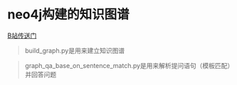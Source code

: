 # neo4j构建的知识图谱

[B站传送门](https://www.bilibili.com/video/BV1UY411D7Bf/?spm_id_from=333.337.search-card.all.click&vd_source=6dcc3ee200eb38e2534bc6deaff181de)

>build_graph.py是用来建立知识图谱

>graph_qa_base_on_sentence_match.py是用来解析提问语句（模板匹配）并回答问题